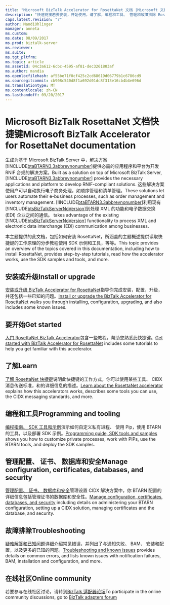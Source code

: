 ```yaml
---
title: "Microsoft BizTalk Accelerator for RosettaNet 文档 |Microsoft 文档"
description: "快速链接若要安装，开始使用，请了解，编程和工具、 管理和故障排除 RosettaNet 快捷键 (BTARN) BizTalk Server 中"
caps.latest.revision: "7"
author: MandiOhlinger
manager: anneta
ms.custom: 
ms.date: 08/09/2017
ms.prod: biztalk-server
ms.reviewer: 
ms.suite: 
ms.tgt_pltfrm: 
ms.topic: article
ms.assetid: 04c3a612-6cbc-4595-af81-dec3261803af
ms.author: mandia
ms.openlocfilehash: af55be71f0cf425c2cd68619d06779b1c6786cd9
ms.sourcegitcommit: cb908c540d8f1a692d01dc8f313e16cb4b4e696d
ms.translationtype: MT
ms.contentlocale: zh-CN
ms.lasthandoff: 09/20/2017
---
```

# <a name="microsoft-biztalk-accelerator-for-rosettanet-documentation"></a><span data-ttu-id="0fe9b-103">Microsoft BizTalk RosettaNet 文档快捷键</span><span class="sxs-lookup"><span data-stu-id="0fe9b-103">Microsoft BizTalk Accelerator for RosettaNet documentation</span></span>

 <span data-ttu-id="0fe9b-104">生成为基于 Microsoft BizTalk Server 中，解决方案[!INCLUDE[btaBTARN3.3abbrevnonumber](../../includes/btabtarn3-3abbrevnonumber-md.md)]提供必需的应用程序和平台为开发 RNIF 合规的解决方案。</span><span class="sxs-lookup"><span data-stu-id="0fe9b-104">Built as a solution on top of Microsoft BizTalk Server, [!INCLUDE[btaBTARN3.3abbrevnonumber](../../includes/btabtarn3-3abbrevnonumber-md.md)] provides the necessary applications and platform to develop RNIF-compliant solutions.</span></span> <span data-ttu-id="0fe9b-105">这些解决方案使用户可以自动执行电子商务处理，如顺序管理和清单管理。</span><span class="sxs-lookup"><span data-stu-id="0fe9b-105">These solutions let users automate their e-business processes, such as order management and inventory management.</span></span> [!INCLUDE[btaBTARN3.3abbrevnonumber](../../includes/btabtarn3-3abbrevnonumber-md.md)]<span data-ttu-id="0fe9b-106">利用现有[!INCLUDE[btsBizTalkServerNoVersion](../../includes/btsbiztalkservernoversion-md.md)]到处理 XML 的功能和电子数据交换 (EDI) 企业之间的通信。</span><span class="sxs-lookup"><span data-stu-id="0fe9b-106"> takes advantage of the existing [!INCLUDE[btsBizTalkServerNoVersion](../../includes/btsbiztalkservernoversion-md.md)] functionality to process XML and electronic data interchange (EDI) communication among businesses.</span></span>  

<span data-ttu-id="0fe9b-107">本主题提供的此文档，包括如何安装 RosettaNet，所涵盖的主题概述提供读取快捷键的工作原理的分步教程使用 SDK 示例和工具，等等。</span><span class="sxs-lookup"><span data-stu-id="0fe9b-107">This topic provides an overview of the topics covered in this documentation, including how to install RosettaNet, provides step-by-step tutorials, read how the accelerator works, use the SDK samples and tools, and more.</span></span>

## <a name="install-or-upgrade"></a><span data-ttu-id="0fe9b-108">安装或升级</span><span class="sxs-lookup"><span data-stu-id="0fe9b-108">Install or upgrade</span></span>
<span data-ttu-id="0fe9b-109">[安装或升级 BizTalk Accelerator for RosettaNet](install-configure-upgrade-uninstall-troubleshoot-rosettanet.md)指导你完成安装，配置，升级，并还包括一些已知的问题。</span><span class="sxs-lookup"><span data-stu-id="0fe9b-109">[Install or upgrade the BizTalk Accelerator for RosettaNet](install-configure-upgrade-uninstall-troubleshoot-rosettanet.md) walks you through installing, configuration, upgrading, and also includes some known issues.</span></span>

## <a name="get-started"></a><span data-ttu-id="0fe9b-110">要开始</span><span class="sxs-lookup"><span data-stu-id="0fe9b-110">Get started</span></span>
<span data-ttu-id="0fe9b-111">[入门 RosettaNet BizTalk Accelerator](get-started-with-biztalk-accelerator-for-rosettanet.md)包含一些教程，帮助您熟悉此快捷键。</span><span class="sxs-lookup"><span data-stu-id="0fe9b-111">[Get started with BizTalk Accelerator for RosettaNet](get-started-with-biztalk-accelerator-for-rosettanet.md) includes some tutorials to help you get familiar with this accelerator.</span></span>

## <a name="learn"></a><span data-ttu-id="0fe9b-112">了解</span><span class="sxs-lookup"><span data-stu-id="0fe9b-112">Learn</span></span>
<span data-ttu-id="0fe9b-113">[了解 RosettaNet 快捷键](learn-the-rosettanet-accelerator-and-the-biztalk-tools-available.md)说明此快捷键的工作方式，你可以使用某些工具、 CIDX 消息传送标准，和的详细信息的描述。</span><span class="sxs-lookup"><span data-stu-id="0fe9b-113">[Learn about the RosettaNet accelerator](learn-the-rosettanet-accelerator-and-the-biztalk-tools-available.md) explains how this accelerators works, describes some tools you can use, the CIDX messaging standards, and more.</span></span>

## <a name="programming-and-tooling"></a><span data-ttu-id="0fe9b-114">编程和工具</span><span class="sxs-lookup"><span data-stu-id="0fe9b-114">Programming and tooling</span></span>
<span data-ttu-id="0fe9b-115">[编程指南、 SDK 工具和示例](programming-guide-SDK-tools-and-samples.md)演示如何自定义私有进程、 使用 Pip，使用 BTARN 的工具，以及部署 SDK 示例。</span><span class="sxs-lookup"><span data-stu-id="0fe9b-115">[Programming guide, SDK tools and samples](programming-guide-SDK-tools-and-samples.md) shows you how to customize private processes, work with PIPs, use the BTARN tools, and deploy the SDK samples.</span></span> 

## <a name="manage-configuration-certificates-databases-and-security"></a><span data-ttu-id="0fe9b-116">管理配置、 证书、 数据库和安全</span><span class="sxs-lookup"><span data-stu-id="0fe9b-116">Manage configuration, certificates, databases, and security</span></span>
<span data-ttu-id="0fe9b-117">[管理配置、 证书、 数据库和安全](manage-configuration-certificates-databases-security.md)管理设置 CIDX 解决方案中，你 BTARN 配置的详细信息包括管理证书的数据库和安全性。</span><span class="sxs-lookup"><span data-stu-id="0fe9b-117">[Manage configuration, certificates, databases, and security](manage-configuration-certificates-databases-security.md) including details on administering your BTARN configuration, setting up a CIDX solution, managing certificates and the database, and security.</span></span>

## <a name="troubleshooting"></a><span data-ttu-id="0fe9b-118">故障排除</span><span class="sxs-lookup"><span data-stu-id="0fe9b-118">Troubleshooting</span></span>
<span data-ttu-id="0fe9b-119">[疑难解答和已知问题](troubleshooting-and-known-issues-in-rosettanet.md)详细介绍常见错误，并列出了与通知失败、 BAM、 安装和配置，以及更多的已知的问题。</span><span class="sxs-lookup"><span data-stu-id="0fe9b-119">[Troubleshooting and known issues](troubleshooting-and-known-issues-in-rosettanet.md) provides details on common errors, and lists known issues with notification failures, BAM, installation and configuration, and more.</span></span>

## <a name="online-community"></a><span data-ttu-id="0fe9b-120">在线社区</span><span class="sxs-lookup"><span data-stu-id="0fe9b-120">Online community</span></span>  
 <span data-ttu-id="0fe9b-121">若要参与在线社区讨论，请转到[BizTalk 适配器论坛](https://social.msdn.microsoft.com/Forums/en-US/home?forum=biztalkr2adapters)</span><span class="sxs-lookup"><span data-stu-id="0fe9b-121">To participate in the online community discussions, go to [BizTalk adapters forum](https://social.msdn.microsoft.com/Forums/en-US/home?forum=biztalkr2adapters)</span></span>